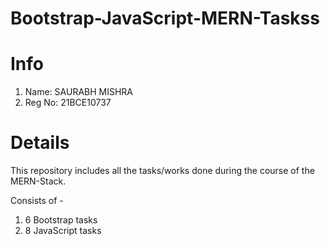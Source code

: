 # Bootstrap-JavaScript-MERN-Taskss
# Info
1) Name: SAURABH MISHRA
2) Reg No: 21BCE10737


# Details
This repository includes all the tasks/works done during the course of the MERN-Stack.

Consists of - 
1) 6 Bootstrap tasks
2) 8 JavaScript tasks
